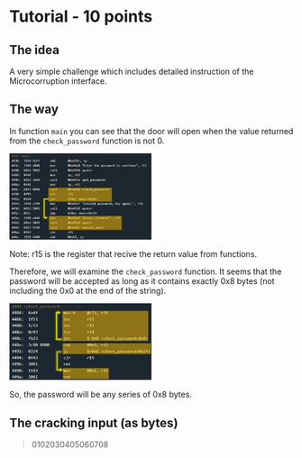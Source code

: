 # Tutorial - 10 points
 
## The idea
A very simple challenge which includes detailed instruction of the Microcorruption interface.

## The way
In function `main` you can see that the door will open when the value returned from the `check_password` function is not 0.

<img src="./1.1.png" length=50% width=50%></img>

Note: r15 is the register that recive the return value from functions.

Therefore, we will examine the `check_password` function. It seems that the password will be accepted as long as it contains exactly 0x8 bytes (not including the 0x0 at the end of the string).

<img src="./1.2.png" length=50% width=50%></img>

So, the password will be any series of 0x8 bytes.

## The cracking input (as bytes)
> 0102030405060708


